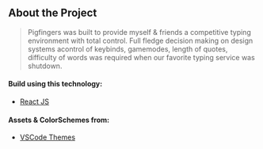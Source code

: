 ## About the Project

> Pigfingers was built to provide myself & friends a competitive typing environment with total control. Full fledge decision making on design systems acontrol of keybinds, gamemodes, length of quotes, difficulty of words was required when our favorite typing service was shutdown.

#### Build using this technology:

- [React JS](https://reactjs.org/)

#### Assets & ColorSchemes from:

- [VSCode Themes](https://vscodethemes.com/)
